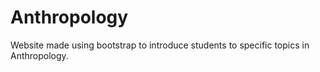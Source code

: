 # Anthropology
Website made using bootstrap to introduce students to specific topics in Anthropology.
